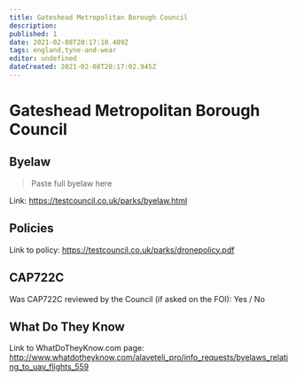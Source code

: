 ```yaml
---
title: Gateshead Metropolitan Borough Council
description:
published: 1
date: 2021-02-08T20:17:10.409Z
tags: england,tyne-and-wear
editor: undefined
dateCreated: 2021-02-08T20:17:02.945Z
---
```


# Gateshead Metropolitan Borough Council


## Byelaw
> Paste full byelaw here

Link:
https://testcouncil.co.uk/parks/byelaw.html

## Policies
Link to policy:
https://testcouncil.co.uk/parks/dronepolicy.pdf

## CAP722C

Was CAP722C reviewed by the Council (if asked on the FOI): Yes / No

## What Do They Know

Link to WhatDoTheyKnow.com page:
http://www.whatdotheyknow.com/alaveteli_pro/info_requests/byelaws_relating_to_uav_flights_559

